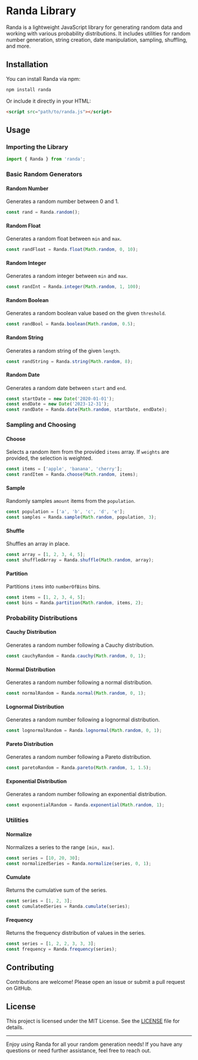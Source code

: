 # Randa Library

Randa is a lightweight JavaScript library for generating random data and working with various probability distributions. It includes utilities for random number generation, string creation, date manipulation, sampling, shuffling, and more.

## Installation

You can install Randa via npm:

```bash
npm install randa
```

Or include it directly in your HTML:

```html
<script src="path/to/randa.js"></script>
```

## Usage

### Importing the Library

```javascript
import { Randa } from 'randa';
```

### Basic Random Generators

#### Random Number

Generates a random number between 0 and 1.

```javascript
const rand = Randa.random();
```

#### Random Float

Generates a random float between `min` and `max`.

```javascript
const randFloat = Randa.float(Math.random, 0, 10);
```

#### Random Integer

Generates a random integer between `min` and `max`.

```javascript
const randInt = Randa.integer(Math.random, 1, 100);
```

#### Random Boolean

Generates a random boolean value based on the given `threshold`.

```javascript
const randBool = Randa.boolean(Math.random, 0.5);
```

#### Random String

Generates a random string of the given `length`.

```javascript
const randString = Randa.string(Math.random, 8);
```

#### Random Date

Generates a random date between `start` and `end`.

```javascript
const startDate = new Date('2020-01-01');
const endDate = new Date('2023-12-31');
const randDate = Randa.date(Math.random, startDate, endDate);
```

### Sampling and Choosing

#### Choose

Selects a random item from the provided `items` array. If `weights` are provided, the selection is weighted.

```javascript
const items = ['apple', 'banana', 'cherry'];
const randItem = Randa.choose(Math.random, items);
```

#### Sample

Randomly samples `amount` items from the `population`.

```javascript
const population = ['a', 'b', 'c', 'd', 'e'];
const samples = Randa.sample(Math.random, population, 3);
```

#### Shuffle

Shuffles an array in place.

```javascript
const array = [1, 2, 3, 4, 5];
const shuffledArray = Randa.shuffle(Math.random, array);
```

#### Partition

Partitions `items` into `numberOfBins` bins.

```javascript
const items = [1, 2, 3, 4, 5];
const bins = Randa.partition(Math.random, items, 2);
```

### Probability Distributions

#### Cauchy Distribution

Generates a random number following a Cauchy distribution.

```javascript
const cauchyRandom = Randa.cauchy(Math.random, 0, 1);
```

#### Normal Distribution

Generates a random number following a normal distribution.

```javascript
const normalRandom = Randa.normal(Math.random, 0, 1);
```

#### Lognormal Distribution

Generates a random number following a lognormal distribution.

```javascript
const lognormalRandom = Randa.lognormal(Math.random, 0, 1);
```

#### Pareto Distribution

Generates a random number following a Pareto distribution.

```javascript
const paretoRandom = Randa.pareto(Math.random, 1, 1.5);
```

#### Exponential Distribution

Generates a random number following an exponential distribution.

```javascript
const exponentialRandom = Randa.exponential(Math.random, 1);
```

### Utilities

#### Normalize

Normalizes a series to the range `[min, max]`.

```javascript
const series = [10, 20, 30];
const normalizedSeries = Randa.normalize(series, 0, 1);
```

#### Cumulate

Returns the cumulative sum of the series.

```javascript
const series = [1, 2, 3];
const cumulatedSeries = Randa.cumulate(series);
```

#### Frequency

Returns the frequency distribution of values in the series.

```javascript
const series = [1, 2, 2, 3, 3, 3];
const frequency = Randa.frequency(series);
```

## Contributing

Contributions are welcome! Please open an issue or submit a pull request on GitHub.

## License

This project is licensed under the MIT License. See the [LICENSE](LICENSE) file for details.

---

Enjoy using Randa for all your random generation needs! If you have any questions or need further assistance, feel free to reach out.